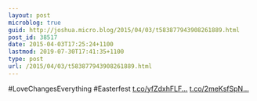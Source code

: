 ```yaml
---
layout: post
microblog: true
guid: http://joshua.micro.blog/2015/04/03/t583877943908261889.html
post_id: 38517
date: 2015-04-03T17:25:24+1100
lastmod: 2019-07-30T17:41:35+1100
type: post
url: /2015/04/03/t583877943908261889.html
---
```

#LoveChangesEverything #Easterfest [t.co/yfZdxhFLF...](http://t.co/yfZdxhFLFF) [t.co/2meKsfSpN...](http://t.co/2meKsfSpNr)
